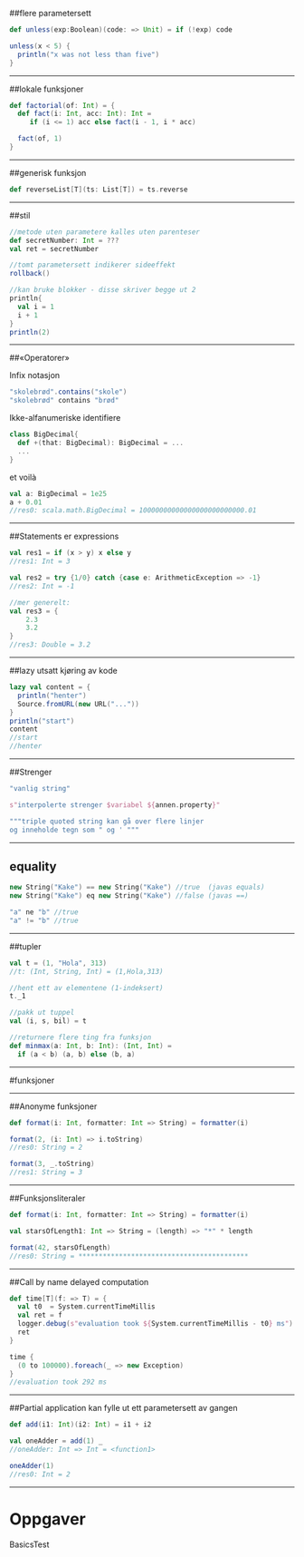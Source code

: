 ##flere parametersett

```scala
def unless(exp:Boolean)(code: => Unit) = if (!exp) code

unless(x < 5) {
  println("x was not less than five")
}
```

---

##lokale funksjoner
```scala
def factorial(of: Int) = {
  def fact(i: Int, acc: Int): Int =
     if (i <= 1) acc else fact(i - 1, i * acc)

  fact(of, 1)
}
```

---

##generisk funksjon
```scala
def reverseList[T](ts: List[T]) = ts.reverse
```

---

##stil
```scala
//metode uten parametere kalles uten parenteser
def secretNumber: Int = ???
val ret = secretNumber

//tomt parametersett indikerer sideeffekt
rollback()

//kan bruke blokker - disse skriver begge ut 2
println{
  val i = 1
  i + 1
}
println(2)
```

---

##«Operatorer»

Infix notasjon
```scala
"skolebrød".contains("skole")
"skolebrød" contains "brød"
```

Ikke-alfanumeriske identifiere
```scala
class BigDecimal{
  def +(that: BigDecimal): BigDecimal = ...
  ...
}
```

et voilà
```scala
val a: BigDecimal = 1e25
a + 0.01
//res0: scala.math.BigDecimal = 10000000000000000000000000.01
```

---

##Statements er expressions
```scala
val res1 = if (x > y) x else y
//res1: Int = 3

val res2 = try {1/0} catch {case e: ArithmeticException => -1}
//res2: Int = -1

//mer generelt:
val res3 = {
    2.3
    3.2
}
//res3: Double = 3.2
```

---

##lazy
utsatt kjøring av kode
```scala
lazy val content = {
  println("henter")
  Source.fromURL(new URL("..."))
}
println("start")
content
//start
//henter
```

---

##Strenger

```scala
"vanlig string"

s"interpolerte strenger $variabel ${annen.property}"

"""triple quoted string kan gå over flere linjer
og inneholde tegn som " og ' """
```

---

## equality
```scala
new String("Kake") == new String("Kake") //true  (javas equals)
new String("Kake") eq new String("Kake") //false (javas ==)

"a" ne "b" //true
"a" != "b" //true
```

---

##tupler
```scala
val t = (1, "Hola", 313)
//t: (Int, String, Int) = (1,Hola,313)

//hent ett av elementene (1-indeksert)
t._1

//pakk ut tuppel
val (i, s, bil) = t

//returnere flere ting fra funksjon
def minmax(a: Int, b: Int): (Int, Int) =
  if (a < b) (a, b) else (b, a)

```

---

#funksjoner

---

##Anonyme funksjoner
```scala
def format(i: Int, formatter: Int => String) = formatter(i)

format(2, (i: Int) => i.toString)
//res0: String = 2

format(3, _.toString)
//res1: String = 3

```

---

##Funksjonsliteraler
```scala
def format(i: Int, formatter: Int => String) = formatter(i)

val starsOfLength1: Int => String = (length) => "*" * length

format(42, starsOfLength)
//res0: String = ******************************************
```

---

##Call by name
delayed computation

```scala
def time[T](f: => T) = {
  val t0  = System.currentTimeMillis
  val ret = f
  logger.debug(s"evaluation took ${System.currentTimeMillis - t0} ms")
  ret
}

time {
  (0 to 100000).foreach(_ => new Exception)
}
//evaluation took 292 ms
```

---

##Partial application
kan fylle ut ett parametersett av gangen
```scala
def add(i1: Int)(i2: Int) = i1 + i2

val oneAdder = add(1) _
//oneAdder: Int => Int = <function1>

oneAdder(1)
//res0: Int = 2
```

---

# Oppgaver #
BasicsTest

